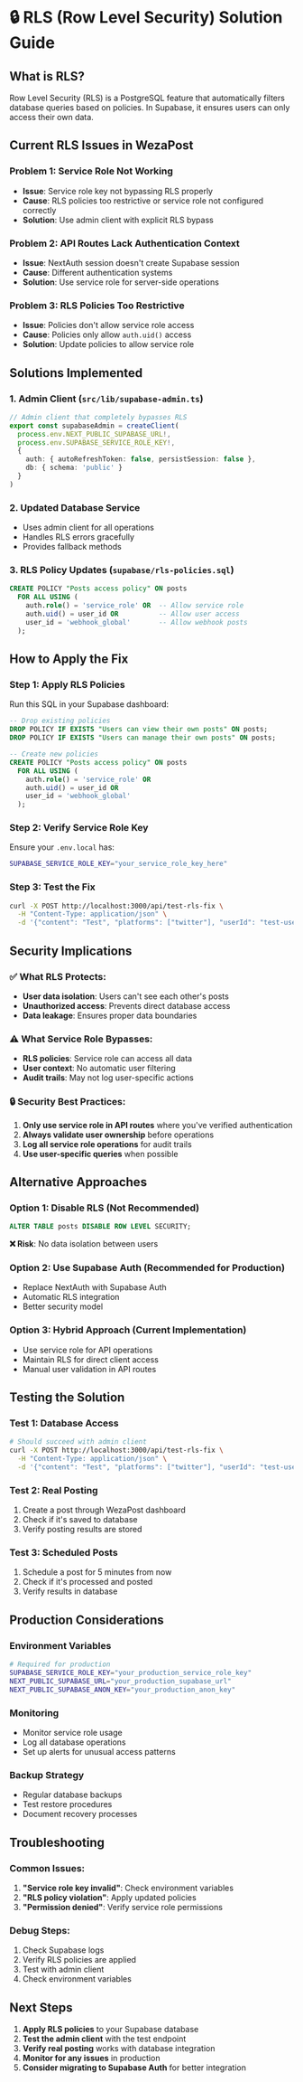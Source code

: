 # 🔒 RLS (Row Level Security) Solution Guide

## **What is RLS?**

Row Level Security (RLS) is a PostgreSQL feature that automatically filters database queries based on policies. In Supabase, it ensures users can only access their own data.

## **Current RLS Issues in WezaPost**

### **Problem 1: Service Role Not Working**
- **Issue**: Service role key not bypassing RLS properly
- **Cause**: RLS policies too restrictive or service role not configured correctly
- **Solution**: Use admin client with explicit RLS bypass

### **Problem 2: API Routes Lack Authentication Context**
- **Issue**: NextAuth session doesn't create Supabase session
- **Cause**: Different authentication systems
- **Solution**: Use service role for server-side operations

### **Problem 3: RLS Policies Too Restrictive**
- **Issue**: Policies don't allow service role access
- **Cause**: Policies only allow `auth.uid()` access
- **Solution**: Update policies to allow service role

## **Solutions Implemented**

### **1. Admin Client (`src/lib/supabase-admin.ts`)**
```typescript
// Admin client that completely bypasses RLS
export const supabaseAdmin = createClient(
  process.env.NEXT_PUBLIC_SUPABASE_URL!,
  process.env.SUPABASE_SERVICE_ROLE_KEY!,
  {
    auth: { autoRefreshToken: false, persistSession: false },
    db: { schema: 'public' }
  }
)
```

### **2. Updated Database Service**
- Uses admin client for all operations
- Handles RLS errors gracefully
- Provides fallback methods

### **3. RLS Policy Updates (`supabase/rls-policies.sql`)**
```sql
CREATE POLICY "Posts access policy" ON posts
  FOR ALL USING (
    auth.role() = 'service_role' OR  -- Allow service role
    auth.uid() = user_id OR          -- Allow user access
    user_id = 'webhook_global'       -- Allow webhook posts
  );
```

## **How to Apply the Fix**

### **Step 1: Apply RLS Policies**
Run this SQL in your Supabase dashboard:
```sql
-- Drop existing policies
DROP POLICY IF EXISTS "Users can view their own posts" ON posts;
DROP POLICY IF EXISTS "Users can manage their own posts" ON posts;

-- Create new policies
CREATE POLICY "Posts access policy" ON posts
  FOR ALL USING (
    auth.role() = 'service_role' OR
    auth.uid() = user_id OR
    user_id = 'webhook_global'
  );
```

### **Step 2: Verify Service Role Key**
Ensure your `.env.local` has:
```bash
SUPABASE_SERVICE_ROLE_KEY="your_service_role_key_here"
```

### **Step 3: Test the Fix**
```bash
curl -X POST http://localhost:3000/api/test-rls-fix \
  -H "Content-Type: application/json" \
  -d '{"content": "Test", "platforms": ["twitter"], "userId": "test-user"}'
```

## **Security Implications**

### **✅ What RLS Protects:**
- **User data isolation**: Users can't see each other's posts
- **Unauthorized access**: Prevents direct database access
- **Data leakage**: Ensures proper data boundaries

### **⚠️ What Service Role Bypasses:**
- **RLS policies**: Service role can access all data
- **User context**: No automatic user filtering
- **Audit trails**: May not log user-specific actions

### **🔒 Security Best Practices:**
1. **Only use service role in API routes** where you've verified authentication
2. **Always validate user ownership** before operations
3. **Log all service role operations** for audit trails
4. **Use user-specific queries** when possible

## **Alternative Approaches**

### **Option 1: Disable RLS (Not Recommended)**
```sql
ALTER TABLE posts DISABLE ROW LEVEL SECURITY;
```
**❌ Risk**: No data isolation between users

### **Option 2: Use Supabase Auth (Recommended for Production)**
- Replace NextAuth with Supabase Auth
- Automatic RLS integration
- Better security model

### **Option 3: Hybrid Approach (Current Implementation)**
- Use service role for API operations
- Maintain RLS for direct client access
- Manual user validation in API routes

## **Testing the Solution**

### **Test 1: Database Access**
```bash
# Should succeed with admin client
curl -X POST http://localhost:3000/api/test-rls-fix \
  -H "Content-Type: application/json" \
  -d '{"content": "Test", "platforms": ["twitter"], "userId": "test-user"}'
```

### **Test 2: Real Posting**
1. Create a post through WezaPost dashboard
2. Check if it's saved to database
3. Verify posting results are stored

### **Test 3: Scheduled Posts**
1. Schedule a post for 5 minutes from now
2. Check if it's processed and posted
3. Verify results in database

## **Production Considerations**

### **Environment Variables**
```bash
# Required for production
SUPABASE_SERVICE_ROLE_KEY="your_production_service_role_key"
NEXT_PUBLIC_SUPABASE_URL="your_production_supabase_url"
NEXT_PUBLIC_SUPABASE_ANON_KEY="your_production_anon_key"
```

### **Monitoring**
- Monitor service role usage
- Log all database operations
- Set up alerts for unusual access patterns

### **Backup Strategy**
- Regular database backups
- Test restore procedures
- Document recovery processes

## **Troubleshooting**

### **Common Issues:**
1. **"Service role key invalid"**: Check environment variables
2. **"RLS policy violation"**: Apply updated policies
3. **"Permission denied"**: Verify service role permissions

### **Debug Steps:**
1. Check Supabase logs
2. Verify RLS policies are applied
3. Test with admin client
4. Check environment variables

## **Next Steps**

1. **Apply RLS policies** to your Supabase database
2. **Test the admin client** with the test endpoint
3. **Verify real posting** works with database integration
4. **Monitor for any issues** in production
5. **Consider migrating to Supabase Auth** for better integration 